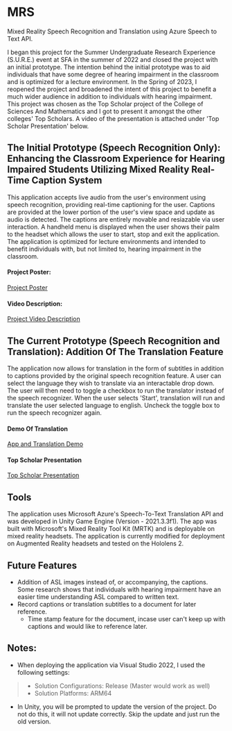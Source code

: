 # MRS
 Mixed Reality Speech Recognition and Translation using Azure Speech to Text API. 
 
 I began this project for the Summer Undergraduate Research Experience (S.U.R.E.) event at SFA in the summer of 2022 and closed the project with an initial prototype. The intention behind the initial prototype was to aid individuals that have some degree of hearing impairment in the classroom and is optimized for a lecture environment. In the Spring of 2023, I reopened the project and broadened the intent of this project to benefit a much wider audience in addition to individuals with hearing impairment. This project was chosen as the Top Scholar project of the College of Sciences And Mathematics and I got to present it amongst the other colleges' Top Scholars. A video of the presentation is attached under 'Top Scholar Presentation' below.
 
 ## The Initial Prototype (Speech Recognition Only): Enhancing the Classroom Experience for Hearing Impaired Students Utilizing Mixed Reality Real-Time Caption System
This application accepts live audio from the user's environment using speech recognition, providing real-time captioning for the user. Captions are provided at the lower portion of the user's view space and update as audio is detected. The captions are entirely movable and resiazable via user interaction. A handheld menu is displayed when the user shows their palm to the headset which allows the user to start, stop and exit the application. The application is optimized for lecture environments and intended to benefit individuals with, but not limited to, hearing impairment in the classroom.

#### Project Poster:
[Project Poster](https://www.sfasu.edu/docs/college-sciences-mathematics/sure/sure-22-madison-kelsey-poster.pdf)

#### Video Description:
[Project Video Description](https://www.youtube.com/watch?v=iV1j6CtQxII)

## The Current Prototype (Speech Recognition and Translation): Addition Of The Translation Feature

The application now allows for translation in the form of subtitles in addition to captions provided by the original speech recognition feature. A user can select the language they wish to translate via an interactable drop down. The user will then need to toggle a checkbox to run the translator instead of the speech recognizer. When the user selects 'Start', translation will run and translate the user selected language to english. Uncheck the toggle box to run the speech recognizer again.

#### Demo Of Translation
[App and Translation Demo](https://mslivesfasu-my.sharepoint.com/:v:/g/personal/kelseymd_jacks_sfasu_edu/EQLvFsklEvFBgacfupREclABarPltUOp5cidyKHGyKOF5Q?e=tQFDlb)

#### Top Scholar Presentation
[Top Scholar Presentation](https://scholarworks.sfasu.edu/urc/2023/Videos/6/)


## Tools
The application uses Microsoft Azure's Speech-To-Text Translation API and was developed in Unity Game Engine (Version - 2021.3.3f1). The app was built with Microsoft's Mixed Reality Tool Kit (MRTK) and is deployable on mixed reality headsets. The application is currently modified for deployment on Augmented Reality headsets and tested on the Hololens 2.

## Future Features
- Addition of ASL images instead of, or accompanying, the captions. Some research shows that individuals with hearing impairment have an easier time understanding ASL compared to written text.
- Record captions or translation subtitles to a document for later reference. 
   - Time stamp feature for the document, incase user can't keep up with captions and would like to reference later.

## Notes:
- When deploying the application via Visual Studio 2022, I used the following settings:
> - Solution Configurations: Release (Master would work as well)
> - Solution Platforms: ARM64
- In Unity, you will be prompted to update the version of the project. Do not do this, it will not update correctly. Skip the update and just run the old version.

